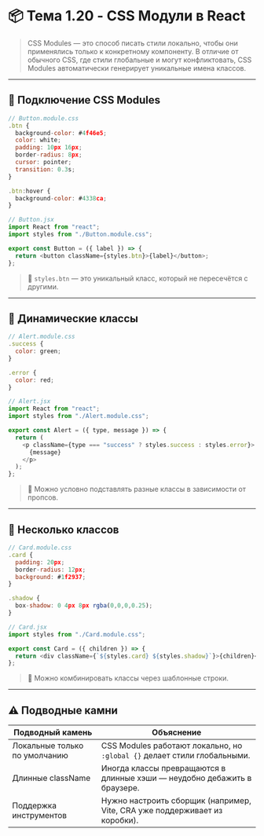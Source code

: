 # 📦 Тема 1.20 - CSS Модули в React

> CSS Modules — это способ писать стили локально, чтобы они применялись только к конкретному компоненту.
> В отличие от обычного CSS, где стили глобальные и могут конфликтовать, CSS Modules автоматически генерирует уникальные имена классов.

---

## 🔹 Подключение CSS Modules

```javascript
// Button.module.css
.btn {
  background-color: #4f46e5;
  color: white;
  padding: 10px 16px;
  border-radius: 8px;
  cursor: pointer;
  transition: 0.3s;
}

.btn:hover {
  background-color: #4338ca;
}
```

```javascript
// Button.jsx
import React from "react";
import styles from "./Button.module.css";

export const Button = ({ label }) => {
  return <button className={styles.btn}>{label}</button>;
};
```

> 📌 `styles.btn` — это уникальный класс, который не пересечётся с другими.

---

## 🔹 Динамические классы

```javascript
// Alert.module.css
.success {
  color: green;
}

.error {
  color: red;
}
```

```javascript
// Alert.jsx
import React from "react";
import styles from "./Alert.module.css";

export const Alert = ({ type, message }) => {
  return (
    <p className={type === "success" ? styles.success : styles.error}>
      {message}
    </p>
  );
};
```

> 📌 Можно условно подставлять разные классы в зависимости от пропсов.

---

## 🔹 Несколько классов

```javascript
// Card.module.css
.card {
  padding: 20px;
  border-radius: 12px;
  background: #1f2937;
}

.shadow {
  box-shadow: 0 4px 8px rgba(0,0,0,0.25);
}
```

```javascript
// Card.jsx
import styles from "./Card.module.css";

export const Card = ({ children }) => {
  return <div className={`${styles.card} ${styles.shadow}`}>{children}</div>;
};
```

> 📌 Можно комбинировать классы через шаблонные строки.

---

## ⚠️ Подводные камни

| Подводный камень              | Объяснение                                                                 |
| ----------------------------- | -------------------------------------------------------------------------- |
| Локальные только по умолчанию | CSS Modules работают локально, но `:global {}` делает стили глобальными.   |
| Длинные className             | Иногда классы превращаются в длинные хэши — неудобно дебажить в браузере.  |
| Поддержка инструментов        | Нужно настроить сборщик (например, Vite, CRA уже поддерживает из коробки). |
